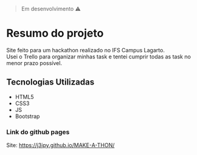> Em desenvolvimento ⚠️

# Resumo do projeto
Site feito para um hackathon realizado no IFS Campus Lagarto. <br>
Usei o Trello para organizar minhas task e tentei cumprir todas as task no menor prazo possível.

## Tecnologias Utilizadas  
- HTML5
- CSS3
- JS
- Bootstrap


### Link do github pages
Site: https://j3ipy.github.io/MAKE-A-THON/
